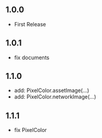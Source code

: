 ## 1.0.0

- First Release

## 1.0.1

- fix documents

## 1.1.0

- add: PixelColor.assetImage(...)
- add: PixelColor.networkImage(...)

## 1.1.1

- fix PixelColor
